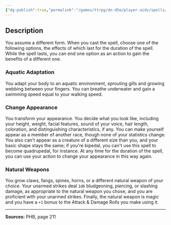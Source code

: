 ```yaml
---
{"dg-publish":true,"permalink":"/games/ttrpg/dn-d5e/player-aids/spells/level-2/alter-self/","tags":["ttrpg/dnd/5e","verbal","somatic","concentration","spell"],"noteIcon":""}
---
```



## Description
You assume a different form.
When you cast the spell, choose one of the following options, the effects of which last for the duration of the spell.
While the spell lasts, you can end one option as an action to gain the benefits of a different one.

### Aquatic Adaptation
You adapt your body to an aquatic environment, sprouting gills and growing webbing between your fingers.
You can breathe underwater and gain a swimming speed equal to your walking speed.

### Change Appearance
You transform your appearance.
You decide what you look like, including your height, weight, facial features, sound of your voice, hair length, coloration, and distinguishing characteristics, if any.
You can make yourself appear as a member of another race, though none of your statistics change.
You also can't appear as a creature of a different size than you, and your basic shape stays the same; if you're bipedal, you can't use this spell to become quadrupedal, for instance.
At any time for the duration of the spell, you can use your action to change your appearance in this way again.

### Natural Weapons
You grow claws, fangs, spines, horns, or a different natural weapon of your choice.
Your unarmed strikes deal `1d6` bludgeoning, piercing, or slashing damage, as appropriate to the natural weapon you chose, and you are proficient with your unarmed strikes.
Finally, the natural weapon is magic and you have a `+1` bonus to the Attack &amp; Damage Rolls you make using it.

---

**Sources:** PHB, page 211
